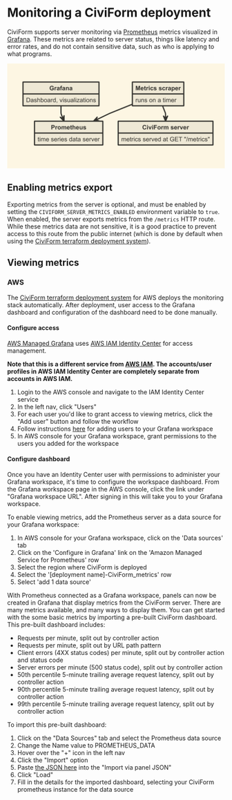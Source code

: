 # Monitoring a CiviForm deployment

CiviForm supports server monitoring via [Prometheus](https://prometheus.io/) metrics visualized in [Grafana](https://grafana.com/). These metrics are related to server status, things like latency and error rates, and do not contain sensitive data, such as who is applying to what programs.

![](<../../.gitbook/assets/monitoring-architecture.png>)

## Enabling metrics export

Exporting metrics from the server is optional, and must be enabled by setting the `CIVIFORM_SERVER_METRICS_ENABLED` environment variable to `true`. When enabled, the server exports metrics from the `/metrics` HTTP route. While these metrics data are not sensitive, it is a good practice to prevent access to this route from the public internet (which is done by default when using the [CiviForm terraform deployment system](https://github.com/civiform/cloud-deploy-infra/)).

## Viewing metrics

### AWS

The [CiviForm terraform deployment system](https://github.com/civiform/cloud-deploy-infra/) for AWS deploys the monitoring stack automatically. After deployment, user access to the Grafana dashboard and configuration of the dashboard need to be done manually.

#### Configure access

[AWS Managed Grafana](https://aws.amazon.com/grafana/) uses [AWS IAM Identity Center](https://aws.amazon.com/iam/identity-center/) for access management.

**Note that this is a different service from [AWS IAM](https://aws.amazon.com/iam/). The accounts/user profiles in AWS IAM Identity Center are completely separate from accounts in AWS IAM.**

1. Login to the AWS console and navigate to the IAM Identity Center service
1. In the left nav, click "Users"
1. For each user you'd like to grant access to viewing metrics, click the "Add user" button and follow the workflow
1. Follow instructions [here](https://docs.aws.amazon.com/grafana/latest/userguide/AMG-manage-users-and-groups-AMG.html) for adding users to your Grafana workspace
1. In AWS console for your Grafana workspace, grant permissions to the users you added for the workspace

#### Configure dashboard

Once you have an Identity Center user with permissions to administer your Grafana workspace, it's time to configure the workspace dashboard. From the Grafana workspace page in the AWS console, click the link under "Grafana workspace URL". After signing in this will take you to your Grafana workspace. 

To enable viewing metrics, add the Prometheus server as a data source for your Grafana workspace: 

1. In AWS console for your Grafana workspace, click on the 'Data sources' tab
1. Click on the 'Configure in Grafana' link on the 'Amazon Managed Service for Prometheus' row
1. Select the region where CiviForm is deployed
1. Select the '[deployment name]-CiviForm_metrics' row 
1. Select 'add 1 data source'

With Prometheus connected as a Grafana workspace, panels can now be created in Grafana that display metrics from the CiviForm server. There are many metrics available, and many ways to display them. You can get started with the some basic metrics by importing a pre-built CiviForm dashboard. This pre-built dashboard includes:

- Requests per minute, split out by controller action
- Requests per minute, split out by URL path pattern
- Client errors (4XX status codes) per minute, split out by controller action and status code
- Server errors per minute (500 status code), split out by controller action
- 50th percentile 5-minute trailing average request latency, split out by controller action 
- 90th percentile 5-minute trailing average request latency, split out by controller action 
- 99th percentile 5-minute trailing average request latency, split out by controller action 

To import this pre-built dashboard: 

1. Click on the "Data Sources" tab and select the Prometheus data source
2. Change the Name value to PROMETHEUS_DATA
3. Hover over the "+" icon in the left nav
4. Click the "Import" option 
5. Paste [the JSON here](https://gist.githubusercontent.com/dkatzz/a7048a6db9a2cbb14ef96f744f5fd964/raw/f65295421e47782cc55eecdbf70653d676121070/grafana_json) into the "Import via panel JSON" 
7. Click "Load"
8. Fill in the details for the imported dashboard, selecting your CiviForm prometheus instance for the data source
